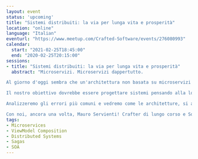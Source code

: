```yaml
---
layout: event
status: 'upcoming'
title: "Sistemi distribuiti: la via per lunga vita e prosperità"
location: "online"
language: "Italian"
eventurl: "https://www.meetup.com/Crafted-Software/events/276080993"
calendar:
  start: "2021-02-25T18:45:00"
  end: "2020-02-25T20:15:00"
sessions:
- title: "Sistemi distribuiti: la via per lunga vita e prosperità"
  abstract: "Microservizi. Microservizi dappertutto.

Al giorno d'oggi sembra che un'architettura non basata su microservizi non sia degna del suo nome. È veramente così? Abbiamo veramente bisogno di un’architettura a (micro)servizi?

Il nostro obiettivo dovrebbe essere progettare sistemi pensando alla loro longevità, manutenibilità, e semplicità di evoluzione. Non la moda del momento. La longevità è il nostro obiettivo primario.

Analizzeremo gli errori più comuni e vedremo come le architetture, si al plurale, possano avere un impatto radicale sulla progettazione. Sarà un viaggio che punta a scoprire cosa significhi progettare un sistema distribuito basato su architetture orientate ai (micro)servizi.

Con noi, ancora una volta, Mauro Servienti! Crafter di lungo corso e Solution Architect a Particular Software."
tags:
- Microservices
- ViewModel Composition
- Distributed Systems
- Sagas
- SOA
---
```


